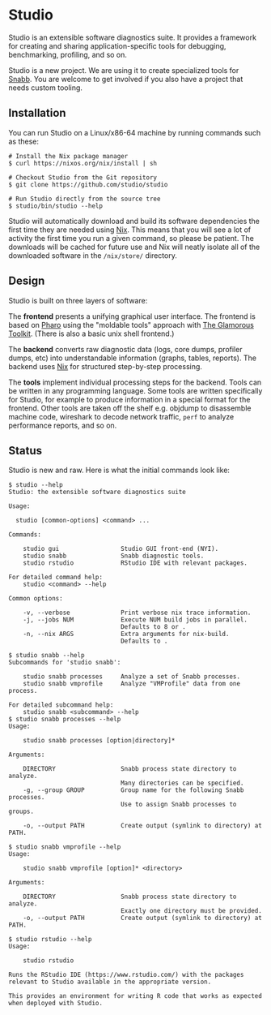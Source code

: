 # Studio

Studio is an extensible software diagnostics suite. It provides a
framework for creating and sharing application-specific tools for
debugging, benchmarking, profiling, and so on.

Studio is a new project. We are using it to create specialized tools
for [Snabb](https://github.com/snabbco/snabb). You are welcome to get
involved if you also have a project that needs custom tooling.

## Installation

You can run Studio on a Linux/x86-64 machine by running commands such
as these:

```shell
# Install the Nix package manager
$ curl https://nixos.org/nix/install | sh

# Checkout Studio from the Git repository
$ git clone https://github.com/studio/studio

# Run Studio directly from the source tree
$ studio/bin/studio --help
```

Studio will automatically download and build its software dependencies
the first time they are needed using [Nix](http://nixos.org/nix/).
This means that you will see a lot of activity the first time you run
a given command, so please be patient. The downloads will be cached
for future use and Nix will neatly isolate all of the downloaded
software in the `/nix/store/` directory.

## Design

Studio is built on three layers of software:

The **frontend** presents a unifying graphical user interface. The
frontend is based on [Pharo](http://pharo.org/) using the "moldable
tools" approach with [The Glamorous Toolkit](http://gtoolkit.org/).
(There is also a basic unix shell frontend.)

The **backend** converts raw diagnostic data (logs, core dumps,
profiler dumps, etc) into understandable information (graphs, tables,
reports). The backend uses [Nix](http://nixos.org/nix/) for structured
step-by-step processing.

The **tools** implement individual processing steps for the backend.
Tools can be written in any programming language. Some tools are
written specifically for Studio, for example to produce information in
a special format for the frontend. Other tools are taken off the shelf
e.g. objdump to disassemble machine code, wireshark to decode network
traffic, `perf` to analyze performance reports, and so on.

## Status

Studio is new and raw. Here is what the initial commands look like:

```
$ studio --help
Studio: the extensible software diagnostics suite

Usage:

  studio [common-options] <command> ...

Commands:

    studio gui                 Studio GUI front-end (NYI).
    studio snabb               Snabb diagnostic tools.
    studio rstudio             RStudio IDE with relevant packages.

For detailed command help:
    studio <command> --help

Common options:

    -v, --verbose              Print verbose nix trace information.
    -j, --jobs NUM             Execute NUM build jobs in parallel.
                               Defaults to 8 or .
    -n, --nix ARGS             Extra arguments for nix-build.
                               Defaults to .
```
```
$ studio snabb --help
Subcommands for 'studio snabb':

    studio snabb processes     Analyze a set of Snabb processes.
    studio snabb vmprofile     Analyze "VMProfile" data from one process.

For detailed subcommand help:
    studio snabb <subcommand> --help
$ studio snabb processes --help
Usage:

    studio snabb processes [option|directory]*

Arguments:

    DIRECTORY                  Snabb process state directory to analyze.
                               Many directories can be specified.
    -g, --group GROUP          Group name for the following Snabb processes.
                               Use to assign Snabb processes to groups.

    -o, --output PATH          Create output (symlink to directory) at PATH.
```
```
$ studio snabb vmprofile --help
Usage:

    studio snabb vmprofile [option]* <directory>

Arguments:

    DIRECTORY                  Snabb process state directory to analyze.
                               Exactly one directory must be provided.
    -o, --output PATH          Create output (symlink to directory) at PATH.
```
```
$ studio rstudio --help
Usage:

    studio rstudio

Runs the RStudio IDE (https://www.rstudio.com/) with the packages
relevant to Studio available in the appropriate version. 

This provides an environment for writing R code that works as expected
when deployed with Studio.
```

